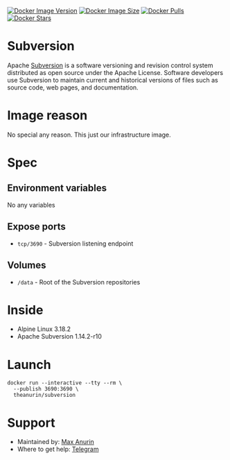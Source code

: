 [![Docker Image Version](https://img.shields.io/docker/v/theanurin/subversion?sort=date&label=Version)](https://hub.docker.com/r/theanurin/subversion/tags)
[![Docker Image Size](https://img.shields.io/docker/image-size/theanurin/subversion?label=Image%20Size)](https://hub.docker.com/r/theanurin/subversion/tags)
[![Docker Pulls](https://img.shields.io/docker/pulls/theanurin/subversion?label=Pulls)](https://hub.docker.com/r/theanurin/subversion)
[![Docker Stars](https://img.shields.io/docker/stars/theanurin/subversion?label=Docker%20Stars)](https://hub.docker.com/r/theanurin/subversion)

# Subversion

Apache [Subversion](https://subversion.apache.org/) is a software versioning and revision control system distributed as open source under the Apache License. Software developers use Subversion to maintain current and historical versions of files such as source code, web pages, and documentation.

# Image reason

No special any reason. This just our infrastructure image.

# Spec

## Environment variables

No any variables

## Expose ports

* `tcp/3690` - Subversion listening endpoint

## Volumes

* `/data` - Root of the Subversion repositories

# Inside

* Alpine Linux 3.18.2
* Apache Subversion 1.14.2-r10

# Launch

```shell
docker run --interactive --tty --rm \
  --publish 3690:3690 \
  theanurin/subversion
```

# Support

* Maintained by: [Max Anurin](https://anurin.name/)
* Where to get help: [Telegram](https://t.me/theanurin)
